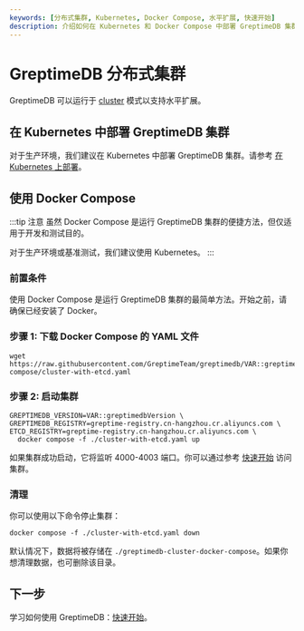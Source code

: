 ```yaml
---
keywords: [分布式集群, Kubernetes, Docker Compose, 水平扩展, 快速开始]
description: 介绍如何在 Kubernetes 和 Docker Compose 中部署 GreptimeDB 集群，以支持水平扩展。
---
```


# GreptimeDB 分布式集群

GreptimeDB 可以运行于 [cluster](/contributor-guide/overview.md) 模式以支持水平扩展。

## 在 Kubernetes 中部署 GreptimeDB 集群

对于生产环境，我们建议在 Kubernetes 中部署 GreptimeDB 集群。请参考 [在 Kubernetes 上部署](/user-guide/deployments/deploy-on-kubernetes/overview.md)。

## 使用 Docker Compose

:::tip 注意
虽然 Docker Compose 是运行 GreptimeDB 集群的便捷方法，但仅适用于开发和测试目的。

对于生产环境或基准测试，我们建议使用 Kubernetes。
:::

### 前置条件

使用 Docker Compose 是运行 GreptimeDB 集群的最简单方法。开始之前，请确保已经安装了 Docker。

### 步骤 1: 下载 Docker Compose 的 YAML 文件

```
wget https://raw.githubusercontent.com/GreptimeTeam/greptimedb/VAR::greptimedbVersion/docker/docker-compose/cluster-with-etcd.yaml
```

### 步骤 2: 启动集群

```
GREPTIMEDB_VERSION=VAR::greptimedbVersion \
GREPTIMEDB_REGISTRY=greptime-registry.cn-hangzhou.cr.aliyuncs.com \
ETCD_REGISTRY=greptime-registry.cn-hangzhou.cr.aliyuncs.com \
  docker compose -f ./cluster-with-etcd.yaml up 
```

如果集群成功启动，它将监听 4000-4003 端口。你可以通过参考 [快速开始](../quick-start.md#连接到-greptimedb) 访问集群。

### 清理

你可以使用以下命令停止集群：

```
docker compose -f ./cluster-with-etcd.yaml down
```

默认情况下，数据将被存储在 `./greptimedb-cluster-docker-compose`。如果你想清理数据，也可删除该目录。

## 下一步

学习如何使用 GreptimeDB：[快速开始](../quick-start.md#连接到-greptimedb)。
